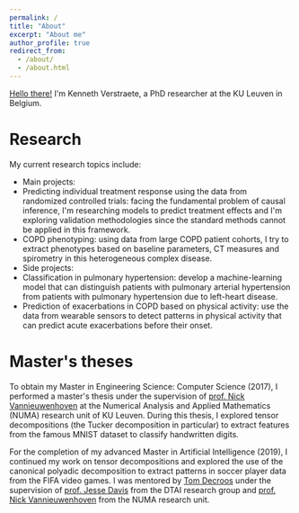 ```yaml
---
permalink: /
title: "About"
excerpt: "About me"
author_profile: true
redirect_from: 
  - /about/
  - /about.html
---
```


[Hello there!](https://www.youtube.com/watch?v=eaEMSKzqGAg) I'm Kenneth Verstraete, a PhD researcher at the KU Leuven in Belgium.

Research
======
My current research topics include:
*  Main projects:
  * Predicting individual treatment response using the data from randomized controlled trials: facing the fundamental problem of causal inference, I'm researching models to predict treatment effects and I'm exploring validation methodologies since the standard methods cannot be applied in this framework.
  * COPD phenotyping: using data from large COPD patient cohorts, I try to extract phenotypes based on baseline parameters, CT measures and spirometry in this heterogeneous complex disease.
*  Side projects:
  * Classification in pulmonary hypertension: develop a machine-learning model that can distinguish patients with pulmonary arterial hypertension from patients with pulmonary hypertension due to left-heart disease.
  * Prediction of exacerbations in COPD based on physical activity: use the data from wearable sensors to detect patterns in physical activity that can predict acute exacerbations before their onset.

Master's theses
======
To obtain my Master in Engineering Science: Computer Science (2017), I performed a master's thesis under the supervision of [prof. Nick Vannieuwenhoven](https://people.cs.kuleuven.be/~nick.vannieuwenhoven/) at the Numerical Analysis and Applied Mathematics (NUMA) research unit of KU Leuven.
During this thesis, I explored tensor decompositions (the Tucker decomposition in particular) to extract features from the famous MNIST dataset to classify handwritten digits.

For the completion of my advanced Master in Artificial Intelligence (2019), I continued my work on tensor decompositions and explored the use of the canonical polyadic decomposition to extract patterns in soccer player data from the FIFA video games.
I was mentored by [Tom Decroos](https://tomdecroos.github.io/) under the supervision of [prof. Jesse Davis](https://people.cs.kuleuven.be/~jesse.davis/) from the DTAI research group and [prof. Nick Vannieuwenhoven](https://people.cs.kuleuven.be/~nick.vannieuwenhoven/) from the NUMA research unit.
